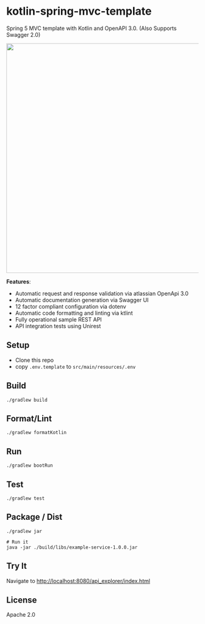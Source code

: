 # kotlin-spring-mvc-template

Spring 5 MVC template with Kotlin and OpenAPI 3.0. (Also Supports Swagger 2.0)

<p align="left">
<img src="https://raw.githubusercontent.com/cdimascio/kotlin-spring-mvc-template/master/assets/spring-mvc-openapi.png" width="600"/>
</p>

**Features**:

- Automatic request and response validation via atlassian OpenApi 3.0
- Automatic documentation generation via Swagger UI
- 12 factor compliant configuration via dotenv
- Automatic code formatting and linting via ktlint
- Fully operational sample REST API
- API integration tests using Unirest

## Setup

- Clone this repo
- copy `.env.template` to `src/main/resources/.env`



## Build

```shell
./gradlew build
```

## Format/Lint 

```shell
./gradlew formatKotlin
```

## Run
```shell
./gradlew bootRun
```

## Test

```shell
./gradlew test
```

## Package / Dist

```shell
./gradlew jar

# Run it
java -jar ./build/libs/example-service-1.0.0.jar  
```

## Try It

Navigate to [http://localhost:8080/api_explorer/index.html](http://localhost:8080/api_explorer/index.html)

## License
Apache 2.0
